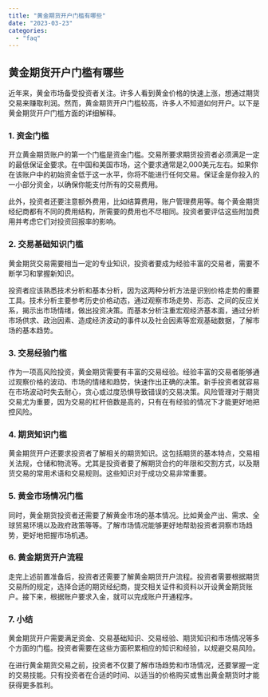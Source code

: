 ```yaml
---
title: "黄金期货开户门槛有哪些"
date: "2023-03-23"
categories: 
  - "faq"
---
```


## 黄金期货开户门槛有哪些

近年来，黄金市场备受投资者关注。许多人看到黄金价格的快速上涨，想通过期货交易来赚取利润。然而，黄金期货开户门槛较高，许多人不知道如何开户。以下是黄金期货开户门槛方面的详细解释。

### 1\. 资金门槛

开立黄金期货账户的第一个门槛是资金门槛。交易所要求期货投资者必须满足一定的最低保证金要求。在中国和美国市场，这个要求通常是2,000美元左右。如果你在该账户中的初始资金低于这一水平，你将不能进行任何交易。保证金是你投入的一小部分资金，以确保你能支付所有的交易费用。

此外，投资者还要注意额外费用，比如结算费用，账户管理费用等。每个黄金期货经纪商都有不同的费用结构，所需要的费用也不尽相同。投资者要评估这些附加费用并考虑它们对投资回报率的影响。

### 2\. 交易基础知识门槛

黄金期货交易需要相当一定的专业知识，投资者要成为经验丰富的交易者，需要不断学习和掌握新知识。

投资者应该熟悉技术分析和基本分析，因为这两种分析方法是识别价格走势的重要工具。技术分析主要参考历史价格动态，通过观察市场走势、形态、之间的反应关系，揭示出市场情绪，做出投资决策。而基本分析注重宏观经济基本面，通过分析市场供求、政治因素、造成经济波动的事件以及社会因素等宏观基础数据，了解市场的基本趋势。

### 3\. 交易经验门槛

作为一项高风险投资，黄金期货需要有丰富的交易经验。经验丰富的交易者能够通过观察价格的波动、市场的情绪和趋势，快速作出正确的决策。新手投资者就容易在市场波动时失去耐心，贪心或过度恐惧导致错误的交易决策。风险管理对于期货交易尤为重要，因为交易的杠杆倍数是高的，只有在有经验的情况下才能更好地把控风险。

### 4\. 期货知识门槛

黄金期货开户还要求投资者了解相关的期货知识。这包括期货的基本特点，交易相关法规，仓储和物流等。尤其是投资者要了解期货合约的年限和交割方式，以及期货交易的常用术语和交易规则。这些知识对于成功交易非常重要。

### 5\. 黄金市场情况门槛

同时，黄金期货投资者还需要了解黄金市场的基本情况。比如黄金产出、需求、全球贸易环境以及政府政策等等。了解市场情况能够更好地帮助投资者洞察市场趋势，更好地把握市场机遇。

### 6\. 黄金期货开户流程

走完上述前置准备后，投资者还需要了解黄金期货开户流程。投资者需要根据期货交易所的规定，选择合适的期货经纪商，提交相关证件和资料以开设黄金期货账户。接下来，根据账户要求入金，就可以完成账户开通程序。

### 7\. 小结

黄金期货开户需要满足资金、交易基础知识、交易经验、期货知识和市场情况等多个方面的门槛。投资者需要在这些方面积累相应的知识和经验，以规避交易风险。

在进行黄金期货交易之前，投资者不仅要了解市场趋势和市场情况，还要掌握一定的交易技能。只有投资者在合适的时间、以适当的价格购买或售出黄金期货时才能获得更多胜利。
